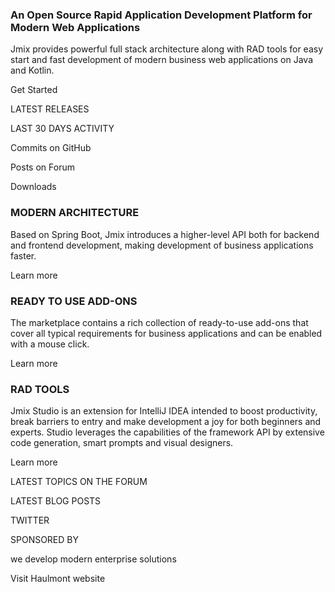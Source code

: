 ### An Open Source Rapid Application Development Platform  for Modern Web Applications

Jmix provides powerful full stack architecture along with RAD tools for easy start and fast development of modern business web applications on Java and Kotlin.

Get Started

LATEST RELEASES

LAST 30 DAYS ACTIVITY

Commits on GitHub

Posts on Forum

Downloads

### MODERN ARCHITECTURE
Based on Spring Boot, Jmix introduces a higher-level API both for backend and frontend development, making development of business applications faster. 

Learn more

### READY TO USE ADD-ONS
The marketplace contains a rich collection of ready-to-use add-ons that cover all typical requirements for business applications and can be enabled with a mouse click.

Learn more

### RAD TOOLS
Jmix Studio is an extension for IntelliJ IDEA intended to boost productivity, break barriers to entry and make development a joy for both beginners and experts. Studio leverages the capabilities of the framework API by extensive code generation, smart prompts and visual designers. 

Learn more

LATEST TOPICS ON THE FORUM

LATEST BLOG POSTS

TWITTER

SPONSORED BY

we develop modern enterprise solutions

Visit Haulmont website